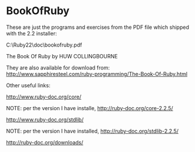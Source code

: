 # BookOfRuby

These are just the programs and exercises from the PDF file which shipped with the 2.2 installer:

C:\Ruby22\doc\bookofruby.pdf

The Book Of Ruby by HUW COLLINGBOURNE

They are also available for download from: http://www.sapphiresteel.com/ruby-programming/The-Book-Of-Ruby.html

Other useful links:

http://www.ruby-doc.org/core/

NOTE: per the version I have installe, http://ruby-doc.org/core-2.2.5/

http://www.ruby-doc.org/stdlib/

NOTE: per the version I have installed, http://ruby-doc.org/stdlib-2.2.5/

http://ruby-doc.org/downloads/
